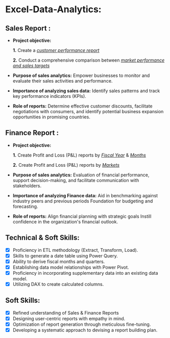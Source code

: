 # Excel-Data-Analytics:

## Sales Report :


- **Project objective:** 

    **1.** Create a _[customer performance report](https://github.com/meetsojitra08/Excel-Data-Analytics-/blob/main/Customer-Performance-Report.pdf)_ 

    **2.** Conduct a comprehensive comparison between _[market performance and sales targets](https://github.com/meetsojitra08/Excel-Data-Analytics-/blob/main/Market-Performance-vs-Target-Report.pdf)_

- **Purpose of sales analytics:** Empower businesses to monitor and evaluate their sales activities and performance.

- **Importance of analyzing sales data:** Identify sales patterns and track key performance indicators (KPIs).

- **Role of reports:** Determine effective customer discounts, facilitate negotiations with consumers, and identify potential business expansion opportunities in promising countries.


## Finance Report :

- **Project objective:** 

    **1.** Create Profit and Loss (P&L) reports by _[Fiscal Year](https://github.com/meetsojitra08/Excel-Data-Analytics-/blob/main/P%26L-Statement-by-Fiscal-Year.pdf)_ & _[Months](https://github.com/meetsojitra08/Excel-Data-Analytics-/blob/main/P%26L-Statement-by-Months.pdf)_ 

   **2.** Create Profit and Loss (P&L) reports by _[Markets](https://github.com/meetsojitra08/Excel-Data-Analytics-/blob/main/P%26L-Statement-by-Markets.pdf)_

- **Purpose of sales analytics:** Evaluation of financial performance, support decision-making, and facilitate communication with stakeholders.

- **Importance of analyzing Finance data:** Aid in benchmarking against industry peers and previous periods Foundation for budgeting and forecasting.

- **Role of reports:** Align financial planning with strategic goals Instill confidence in the organization's financial outlook.


## Technical & Soft Skills:
- [x]	Proficiency in ETL methodology (Extract, Transform, Load).
- [x]	Skills to generate a date table using Power Query.
- [x]	Ability to derive fiscal months and quarters.
- [x]	Establishing data model relationships with Power Pivot.
- [x]	Proficiency in incorporating supplementary data into an existing data model.
- [x]	Utilizing DAX to create calculated columns.

## Soft Skills:
- [x]	Refined understanding of Sales & Finance Reports
- [x]	Designing user-centric reports with empathy in mind.
- [x]	Optimization of report generation through meticulous fine-tuning.
- [x]	Developing a systematic approach to devising a report building plan.

